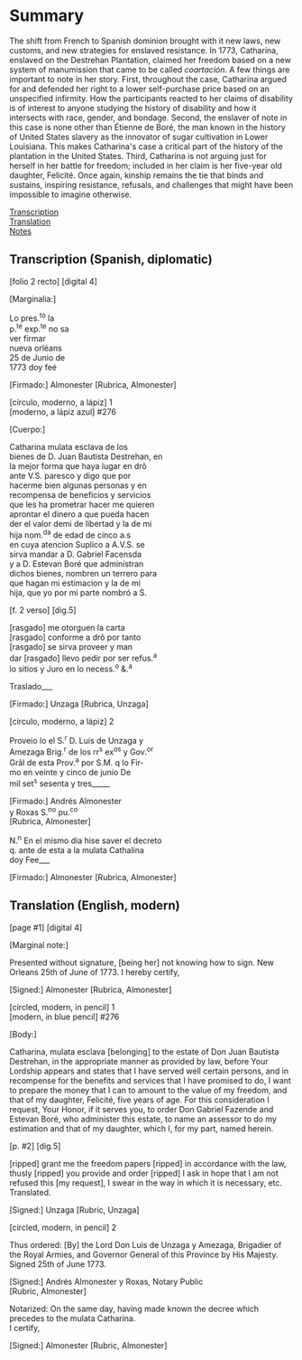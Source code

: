 # Summary  
The shift from French to Spanish dominion brought with it new laws, new customs, and new strategies for enslaved resistance. In 1773, Catharina, enslaved on the Destrehan Plantation, claimed her freedom based on a new system of manumission that came to be called *coartación*.  A few things are important to note in her story. First, throughout the case,  Catharina argued for and defended her right to a lower self-purchase price based on an unspecified infirmity. How the participants reacted to her claims of disability is of interest to anyone studying the history of disability and how it intersects with race, gender, and bondage. Second, the enslaver of note in this case is none other than Étienne de Boré, the man known in the history of United States slavery as the innovator of sugar cultivation in Lower Louisiana. This makes Catharina's case a critical part of the history of the plantation in the United States. Third, Catharina is not arguing just for herself in her battle for freedom; included in her claim is her five-year old daughter, Felicité. Once again, kinship remains the tie that binds and sustains, inspiring resistance, refusals, and challenges that might have been impossible to imagine otherwise.
  
[Transcription](#transcription-(Spanish,-diplomatic))  
[Translation](#translation-(English,-modern))  
[Notes](#notes)  
  
## Transcription (Spanish, diplomatic)  
  
  
[folio 2 recto] [digital 4]  
  
  
[Marginalia:]  
  
Lo pres.<sup>to</sup> la  
p.<sup>te</sup> exp.<sup>te</sup> no sa  
ver firmar  
nueva orléans  
25 de Junio de  
1773 doy feé  
  
[Firmado:] Almonester  [Rubrica, Almonester]  
  
  
[círculo, moderno, a lápiz] 1  
[moderno, a lápiz azul] #276  
  
[Cuerpo:]  
  
Catharina mulata esclava de los   
bienes de D. Juan Bautista Destrehan, en   
la mejor forma que haya lugar en drõ   
ante V.S. paresco y digo que por   
hacerme bien algunas personas y en   
recompensa de beneficios y servicios   
que les ha prometrar hacer me quieren   
aprontar el dinero a que pueda hacen   
der el valor demi de libertad y la de mi   
hija nom.<sup>da</sup>  de edad de cinco a.s   
en cuya atencion Suplico a A.V.S. se   
sirva mandar a D. Gabriel Facensda  
y a D. Estevan Boré que administran   
dichos bienes, nombren un terrero para   
que hagan mi estimacion y la de mi   
hija, que yo por mi parte nombró a S.  
  
  
[f. 2 verso] [dig.5]  
  
  
[rasgado] me otorguen la carta  
[rasgado] conforme a drõ por tanto  
[rasgado] se sirva proveer y man  
dar [rasgado] llevo pedir por ser refus.<sup>a</sup>  
lo sitios y Juro en lo necess.<sup>o</sup> &.<sup>a</sup>  
  
  
Traslado___  
  
[Firmado:] Unzaga  [Rubrica, Unzaga]  
  
  
[círculo, moderno, a lápiz] 2  
  
Proveio lo el S.<sup>r</sup> D. Luis de Unzaga y  
Amezaga Brig.<sup>r</sup> de los rr<sup>s</sup> ex<sup>os</sup> y Gov.<sup>or</sup>  
Grãl de esta Prov.<sup>a</sup> por S.M. q lo Fir-  
mo en veinte y cinco de junio De   
mil set<sup>s</sup> sesenta y tres_____  
  
[Firmado:] Andrés Almonester   
y Roxas S.<sup>no</sup> pu.<sup>co</sup>   
[Rubrica, Almonester]  
  
  
N.<sup>n</sup>   En el mismo dia hise saver el decreto  
q. ante de esta a la mulata Cathalina  
doy Fee___  
  
[Firmado:] Almonester [Rubrica, Almonester]  


## Translation (English, modern)  
  
[page #1] [digital 4]  
  
  
[Marginal note:]  
  
Presented without signature, [being her] not knowing how to sign. New Orleans 25th of June of 1773. I hereby certify,  
  
[Signed:] Almonester  [Rubrica, Almonester]  
  
  
[circled, modern, in pencil] 1  
[modern, in blue pencil] #276  
  
  
[Body:]  
  
Catharina, mulata esclava [belonging] to the estate of Don Juan Bautista Destrehan, in the appropriate manner as provided by law, before Your Lordship appears and states that I have served well certain persons, and in recompense for the benefits and services that I have promised to do, I want to prepare the money that I can to amount to the value of my freedom, and that of my daughter, Felicité, five years of age. For this consideration I request, Your Honor, if it serves you, to order Don Gabriel Fazende and Estevan Boré, who administer this estate, to name an assessor to do my estimation and that of my daughter, which I, for my part, named herein.  
  
  
[p. #2] [dig.5]  
  
  
[ripped] grant me the freedom papers [ripped] in accordance with the law, thusly [ripped] you provide and order [ripped] I ask in hope that I am not refused this [my request], I swear in the way in which it is necessary, etc.   
Translated.  
  
[Signed:] Unzaga  [Rubric, Unzaga]  
  
  
[circled, modern, in pencil] 2  
  
Thus ordered: [By] the Lord Don Luis de Unzaga y Amezaga, Brigadier of the Royal Armies, and Governor General of this Province by His Majesty. Signed 25th of June 1773.  
  
[Signed:] Andrés Almonester y Roxas, Notary Public  
[Rubric, Almonester]  
  
  
Notarized: On the same day, having made known the decree which precedes to the mulata Catharina.  
I certify,  
  
[Signed:] Almonester [Rubric, Almonester]  


    
